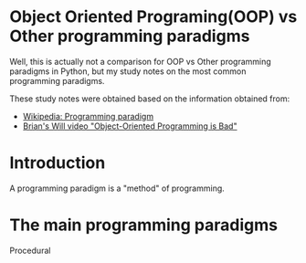 # Object Oriented Programing(OOP) vs Other programming paradigms
Well, this is actually not a comparison for OOP vs Other programming paradigms in Python, but my study notes on the most common programming paradigms.

These study notes were obtained based on the information obtained from:
- [Wikipedia: Programming paradigm](https://en.wikipedia.org/wiki/Programming_paradigm)
- [Brian's Will video "Object-Oriented Programming is Bad"](https://www.youtube.com/watch?v=QM1iUe6IofM)

# Introduction
A programming paradigm is a "method" of programming.

# The main programming paradigms
Procedural